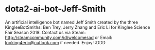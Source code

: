 # dota2-ai-bot-Jeff-Smith
An artificial intelligence bot named Jeff Smith created by the three KingleeBotSmiths: Ben Trey, Jerry Zhang and Eric Li for Kinglee Science Fair Season 2018.
Contact us via Steam: http://steamcommunity.com/id/welcomesad or Email: looking4eric@outlook.com if needed. Enjoy! :DDD
